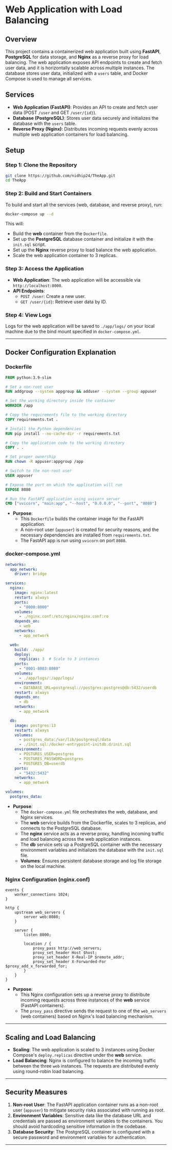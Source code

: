 # Web Application with Load Balancing

## Overview

This project contains a containerized web application built using **FastAPI**, **PostgreSQL** for data storage, and **Nginx** as a reverse proxy for load balancing. The web application exposes API endpoints to create and fetch user data, and it is horizontally scalable across multiple instances. The database stores user data, initialized with a `users` table, and Docker Compose is used to manage all services.

## Services

- **Web Application (FastAPI)**: Provides an API to create and fetch user data (POST `/user` and GET `/user/{id}`).
- **Database (PostgreSQL)**: Stores user data securely and initializes the database with the `users` table.
- **Reverse Proxy (Nginx)**: Distributes incoming requests evenly across multiple web application containers for load balancing.

## Setup

### Step 1: Clone the Repository

```bash
git clone https://github.com/nidhip24/TheApp.git
cd TheApp
```

### Step 2: Build and Start Containers

To build and start all the services (web, database, and reverse proxy), run:

```bash
docker-compose up --d
```

This will:
- Build the **web** container from the `Dockerfile`.
- Set up the **PostgreSQL** database container and initialize it with the `init.sql` script.
- Set up the **Nginx** reverse proxy to load balance the web application.
- Scale the web application container to 3 replicas.

### Step 3: Access the Application

- **Web Application**: The web application will be accessible via `http://localhost:8000`.
- **API Endpoints**:
  - `POST /user`: Create a new user.
  - `GET /user/{id}`: Retrieve user data by ID.
  
### Step 4: View Logs

Logs for the web application will be saved to `./app/logs/` on your local machine due to the bind mount specified in `docker-compose.yml`.

---

## Docker Configuration Explanation

### **Dockerfile**

```dockerfile
FROM python:3.9-slim

# Set a non-root user
RUN addgroup --system appgroup && adduser --system --group appuser

# Set the working directory inside the container
WORKDIR /app

# Copy the requirements file to the working directory
COPY requirements.txt .

# Install the Python dependencies
RUN pip install --no-cache-dir -r requirements.txt

# Copy the application code to the working directory
COPY . .

# Set proper ownership
RUN chown -R appuser:appgroup /app

# Switch to the non-root user
USER appuser

# Expose the port on which the application will run
EXPOSE 8080

# Run the FastAPI application using uvicorn server
CMD ["uvicorn", "main:app", "--host", "0.0.0.0", "--port", "8080"]
```

- **Purpose**: 
  - This `Dockerfile` builds the container image for the FastAPI application.
  - A non-root user (`appuser`) is created for security reasons, and the necessary dependencies are installed from `requirements.txt`.
  - The FastAPI app is run using `uvicorn` on port `8080`.

### **docker-compose.yml**

```yaml
networks:
  app_network:
    driver: bridge

services:
  nginx:
    image: nginx:latest
    restart: always
    ports:
      - "8000:8000"
    volumes:
      - ./nginx.conf:/etc/nginx/nginx.conf:ro
    depends_on:
      - web
    networks:
      - app_network

  web:
    build: ./app/
    deploy:
      replicas: 3  # Scale to 3 instances
    ports:
      - "8001-8003:8080"
    volumes:
      - ./app/logs/:/app/logs/
    environment:
      - DATABASE_URL=postgresql://postgres:postgres@db:5432/userdb
    restart: always
    depends_on:
      - db
    networks:
      - app_network

  db:
    image: postgres:13
    restart: always
    volumes:
      - postgres_data:/var/lib/postgresql/data
      - ./init.sql:/docker-entrypoint-initdb.d/init.sql
    environment:
      - POSTGRES_USER=postgres
      - POSTGRES_PASSWORD=postgres
      - POSTGRES_DB=userdb
    ports:
      - "5432:5432"
    networks:
      - app_network

volumes:
  postgres_data:
```

- **Purpose**:
  - The `docker-compose.yml` file orchestrates the web, database, and Nginx services.
  - The **web** service builds from the Dockerfile, scales to 3 replicas, and connects to the PostgreSQL database.
  - The **nginx** service acts as a reverse proxy, handling incoming traffic and load balancing across the web application instances.
  - The **db** service sets up a PostgreSQL container with the necessary environment variables and initializes the database with the `init.sql` file.
  - **Volumes**: Ensures persistent database storage and log file storage on the local machine.

### **Nginx Configuration (nginx.conf)**

```nginx
events {
    worker_connections 1024;
}

http {
    upstream web_servers {
        server web:8080;
    }

    server {
        listen 8000;

        location / {
            proxy_pass http://web_servers;
            proxy_set_header Host $host;
            proxy_set_header X-Real-IP $remote_addr;
            proxy_set_header X-Forwarded-For $proxy_add_x_forwarded_for;
        }
    }
}
```

- **Purpose**:
  - This Nginx configuration sets up a reverse proxy to distribute incoming requests across three instances of the **web** service (FastAPI containers).
  - The `proxy_pass` directive sends the request to one of the `web_servers` (web containers) based on Nginx's load balancing mechanism.

---

## Scaling and Load Balancing

- **Scaling**: The web application is scaled to 3 instances using Docker Compose's `deploy.replicas` directive under the **web** service.
- **Load Balancing**: Nginx is configured to balance the incoming traffic between the three `web` instances. The requests are distributed evenly using round-robin load balancing.

---

## Security Measures

1. **Non-root User**: The FastAPI application container runs as a non-root user (`appuser`) to mitigate security risks associated with running as root.
2. **Environment Variables**: Sensitive data like the database URL and credentials are passed as environment variables to the containers. You should avoid hardcoding sensitive information in the codebase.
3. **Database Security**: The PostgreSQL container is configured with a secure password and environment variables for authentication.

---

